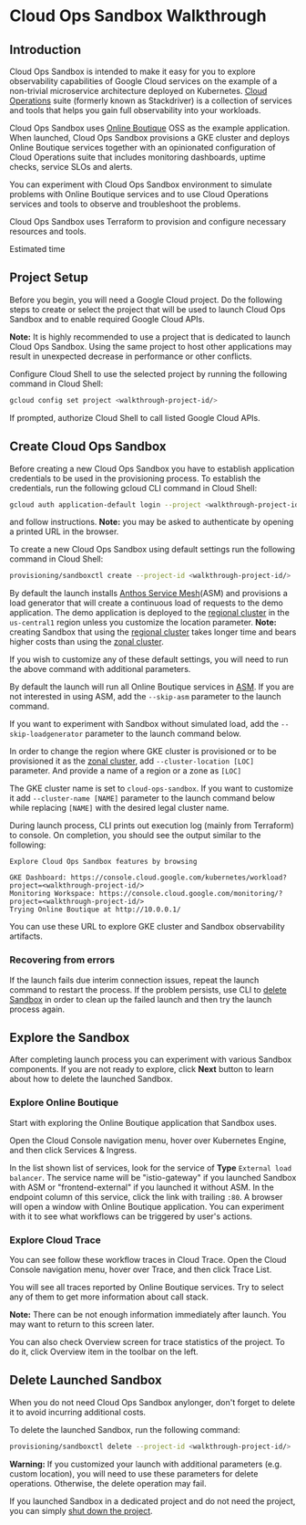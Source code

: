 # Cloud Ops Sandbox Walkthrough

## Introduction

Cloud Ops Sandbox is intended to make it easy for you to explore observability
capabilities of Google Cloud services on the example of a non-trivial
microservice architecture deployed on Kubernetes.
[Cloud Operations][1] suite (formerly known as Stackdriver) is a collection of
services and tools that helps you gain full observability into your workloads.

Cloud Ops Sandbox uses [Online Boutique][2] OSS as the example application.
When launched, Cloud Ops Sandbox provisions a GKE cluster and deploys Online
Boutique services together with an opinionated configuration of Cloud
Operations suite that includes monitoring dashboards, uptime checks, service
SLOs and alerts.

You can experiment with Cloud Ops Sandbox environment to simulate problems with
Online Boutique services and to use Cloud Operations services and tools to
observe and troubleshoot the problems.

Cloud Ops Sandbox uses Terraform to provision and configure necessary resources
and tools.

Estimated time
<walkthrough-tutorial-duration duration="15"></walkthrough-tutorial-duration>
<walkthrough-tutorial-difficulty difficulty="1"></walkthrough-tutorial-difficulty>

## Project Setup

Before you begin, you will need a Google Cloud project.
Do the following steps to create or select the project that will be used to
launch Cloud Ops Sandbox and to enable required Google Cloud APIs.

**Note:** It is highly recommended to use a project that is dedicated to
launch Cloud Ops Sandbox. Using the same project to host other applications
may result in unexpected decrease in performance or other conflicts.

<walkthrough-project-setup billing="true"></walkthrough-project-setup>

Configure Cloud Shell to use the selected project by running the following
command in Cloud Shell:

```bash
gcloud config set project <walkthrough-project-id/>
```

<walkthrough-enable-apis apis=
   "container.googleapis.com,
   cloudprofiler.googleapis.com">
</walkthrough-enable-apis>

If prompted, authorize Cloud Shell to call listed Google Cloud APIs.

## Create Cloud Ops Sandbox

Before creating a new Cloud Ops Sandbox you have to establish application
credentials to be used in the provisioning process.
To establish the credentials, run the following gcloud CLI command in Cloud Shell:

```bash
gcloud auth application-default login --project <walkthrough-project-id/>
```

and follow instructions. **Note:** you may be asked to authenticate by opening a
printed URL in the browser.

To create a new Cloud Ops Sandbox using default settings run the following
command in Cloud Shell:

```bash
provisioning/sandboxctl create --project-id <walkthrough-project-id/>
```

By default the launch installs [Anthos Service Mesh][3](ASM) and provisions
a load generator that will create a continuous load of requests to the demo
application.
The demo application is deployed to the [regional cluster][4] in the
`us-central1` region unless you customize the location parameter.
**Note:** creating Sandbox that using the [regional cluster][4] takes longer
time and bears higher costs than using the [zonal cluster][5].

If you wish to customize any of these default settings, you will need to run the
above command with additional parameters.

By default the launch will run all Online Boutique services in [ASM][3].
If you are not interested in using ASM, add the `--skip-asm` parameter to the
launch command.

If you want to experiment with Sandbox without simulated load, add the
`--skip-loadgenerator` parameter to the launch command below.

In order to change the region where GKE cluster is provisioned or to be provisioned
it as the [zonal cluster][5], add `--cluster-location [LOC]` parameter.
And provide a name of a region or a zone as `[LOC]`

The GKE cluster name is set to `cloud-ops-sandbox`. If you want to customize it
add `--cluster-name [NAME]` parameter to the launch command below while
replacing `[NAME]` with the desired legal cluster name.

During launch process, CLI prints out execution log (mainly from Terraform) to
console. On completion, you should see the output similar to the following:

```terminal
Explore Cloud Ops Sandbox features by browsing

GKE Dashboard: https://console.cloud.google.com/kubernetes/workload?project=<walkthrough-project-id/>
Monitoring Workspace: https://console.cloud.google.com/monitoring/?project=<walkthrough-project-id/>
Trying Online Boutique at http://10.0.0.1/
```

You can use these URL to explore GKE cluster and Sandbox observability artifacts.

### Recovering from errors

If the launch fails due interim connection issues, repeat the launch command to
restart the process.
If the problem persists, use CLI to [delete Sandbox](#delete-launched-sandbox)
in order to clean up the failed launch and then try the launch process again.

## Explore the Sandbox

After completing launch process you can experiment with various Sandbox components.
If you are not ready to explore, click **Next** button to learn about how to
delete the launched Sandbox.

### Explore Online Boutique

Start with exploring the Online Boutique application that Sandbox uses.

Open the Cloud Console navigation menu, hover over Kubernetes Engine,
and then click Services & Ingress.

<walkthrough-menu-navigation sectionId="KUBERNETES_SECTION;discovery"></walkthrough-menu-navigation>

In the list shown list of services, look for the service of **Type** `External
load balancer`. The service name will be "istio-gateway" if you launched
Sandbox with ASM or "frontend-external" if you launched it without ASM.
In the endpoint column of this service, click the link with trailing `:80`.
A browser will open a window with Online Boutique application. You can
experiment with it to see what workflows can be triggered by user's actions.

### Explore Cloud Trace

You can see follow these workflow traces in Cloud Trace.
Open the Cloud Console navigation menu, hover over Trace,
and then click Trace List.

<walkthrough-menu-navigation sectionId="TRACES_SECTION;trace_list"></walkthrough-menu-navigation>

You will see all traces reported by Online Boutique services.
Try to select any of them to get more information about call stack.

**Note:** There can be not enough information immediately after launch.
You may want to return to this screen later.

You can also check Overview screen for trace statistics of the project.
To do it, click
<walkthrough-spotlight-pointer locator="semantic({link 'Overview, 1 of 3'})">
Overview item</walkthrough-spotlight-pointer>  in the toolbar on the left.

## Delete Launched Sandbox

When you do not need Cloud Ops Sandbox anylonger, don't forget to delete it to
avoid incurring additional costs.

To delete the launched Sandbox, run the following command:

```bash
provisioning/sandboxctl delete --project-id <walkthrough-project-id/>
```

**Warning:** If you customized your launch with additional parameters
(e.g. custom location), you will need to use these parameters for delete
operations. Otherwise, the delete operation may fail.

If you launched Sandbox in a dedicated project and do not need the project,
you can simply [shut down the project][6].

<walkthrough-conclusion-trophy></walkthrough-conclusion-trophy>

[1]: http://cloud.google.com/products/operations
[2]: https://github.com/GoogleCloudPlatform/microservices-demo
[3]: https://cloud.google.com/anthos/service-mesh
[4]: https://cloud.google.com/kubernetes-engine/docs/concepts/types-of-clusters#regional_clusters
[5]: https://cloud.google.com/kubernetes-engine/docs/concepts/types-of-clusters#zonal_clusters
[6]: https://cloud.google.com/resource-manager/docs/creating-managing-projects#shutting_down_projects
